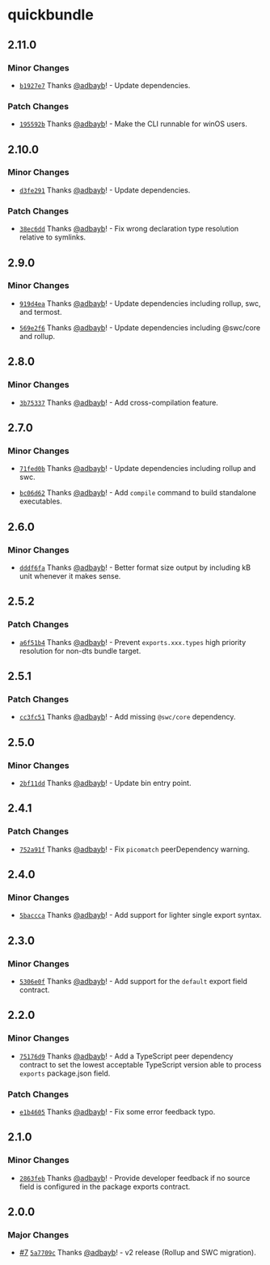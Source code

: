 # quickbundle

## 2.11.0

### Minor Changes

- [`b1927e7`](https://github.com/adbayb/quickbundle/commit/b1927e71f89a304959e4d14750173b14e73d78f3) Thanks [@adbayb](https://github.com/adbayb)! - Update dependencies.

### Patch Changes

- [`195592b`](https://github.com/adbayb/quickbundle/commit/195592bdddd0e091b354568db81d917065d4b80a) Thanks [@adbayb](https://github.com/adbayb)! - Make the CLI runnable for winOS users.

## 2.10.0

### Minor Changes

- [`d3fe291`](https://github.com/adbayb/quickbundle/commit/d3fe291ce83f6b27849d62a3a079f872a2ef0bef) Thanks [@adbayb](https://github.com/adbayb)! - Update dependencies.

### Patch Changes

- [`38ec6dd`](https://github.com/adbayb/quickbundle/commit/38ec6dd1904c74fdc26da26759de6cb2900861a6) Thanks [@adbayb](https://github.com/adbayb)! - Fix wrong declaration type resolution relative to symlinks.

## 2.9.0

### Minor Changes

- [`919d4ea`](https://github.com/adbayb/quickbundle/commit/919d4ea9a53aba699cd88fee5398dea78e739da0) Thanks [@adbayb](https://github.com/adbayb)! - Update dependencies including rollup, swc, and termost.

- [`569e2f6`](https://github.com/adbayb/quickbundle/commit/569e2f6f892de07a540e2c0ff9828e2bf999257e) Thanks [@adbayb](https://github.com/adbayb)! - Update dependencies including @swc/core and rollup.

## 2.8.0

### Minor Changes

- [`3b75337`](https://github.com/adbayb/quickbundle/commit/3b753371b98a5c341324945f1ebd6166d3fed834) Thanks [@adbayb](https://github.com/adbayb)! - Add cross-compilation feature.

## 2.7.0

### Minor Changes

- [`71fed0b`](https://github.com/adbayb/quickbundle/commit/71fed0b71441e34ac6e49358c10b888c236810e6) Thanks [@adbayb](https://github.com/adbayb)! - Update dependencies including rollup and swc.

- [`bc06d62`](https://github.com/adbayb/quickbundle/commit/bc06d6251f5af6e33c73cb7e28a8b3e713d3de76) Thanks [@adbayb](https://github.com/adbayb)! - Add `compile` command to build standalone executables.

## 2.6.0

### Minor Changes

- [`dddf6fa`](https://github.com/adbayb/quickbundle/commit/dddf6faa6a50f409e85701be36941b4bee951521) Thanks [@adbayb](https://github.com/adbayb)! - Better format size output by including kB unit whenever it makes sense.

## 2.5.2

### Patch Changes

- [`a6f51b4`](https://github.com/adbayb/quickbundle/commit/a6f51b47ae9f33b28724c0c5beaa212b489a3af2) Thanks [@adbayb](https://github.com/adbayb)! - Prevent `exports.xxx.types` high priority resolution for non-dts bundle target.

## 2.5.1

### Patch Changes

- [`cc3fc51`](https://github.com/adbayb/quickbundle/commit/cc3fc51b7fc1ff1094c62d3491c5413663012eab) Thanks [@adbayb](https://github.com/adbayb)! - Add missing `@swc/core` dependency.

## 2.5.0

### Minor Changes

- [`2bf11dd`](https://github.com/adbayb/quickbundle/commit/2bf11dd8e039e2c6b4cdbb48360b1fa03b526ce0) Thanks [@adbayb](https://github.com/adbayb)! - Update bin entry point.

## 2.4.1

### Patch Changes

- [`752a91f`](https://github.com/adbayb/quickbundle/commit/752a91fc27a6d258426688f5814aa8e4716e7510) Thanks [@adbayb](https://github.com/adbayb)! - Fix `picomatch` peerDependency warning.

## 2.4.0

### Minor Changes

- [`5baccca`](https://github.com/adbayb/quickbundle/commit/5bacccae092a84f0e19e04c87739a543a1ea59e4) Thanks [@adbayb](https://github.com/adbayb)! - Add support for lighter single export syntax.

## 2.3.0

### Minor Changes

- [`5306e0f`](https://github.com/adbayb/quickbundle/commit/5306e0f9a7b7bbba81cb9c11e42c7601b7e27d27) Thanks [@adbayb](https://github.com/adbayb)! - Add support for the `default` export field contract.

## 2.2.0

### Minor Changes

- [`75176d9`](https://github.com/adbayb/quickbundle/commit/75176d9f36cadcef4c03136bb2031ee53182dcee) Thanks [@adbayb](https://github.com/adbayb)! - Add a TypeScript peer dependency contract to set the lowest acceptable TypeScript version able to process `exports` package.json field.

### Patch Changes

- [`e1b4605`](https://github.com/adbayb/quickbundle/commit/e1b4605d4066e2a3473ab005d20b8d855a706dcf) Thanks [@adbayb](https://github.com/adbayb)! - Fix some error feedback typo.

## 2.1.0

### Minor Changes

- [`2863feb`](https://github.com/adbayb/quickbundle/commit/2863feba5443375463df7f0ed99da8238ac02d78) Thanks [@adbayb](https://github.com/adbayb)! - Provide developer feedback if no source field is configured in the package exports contract.

## 2.0.0

### Major Changes

- [#7](https://github.com/adbayb/quickbundle/pull/7) [`5a7709c`](https://github.com/adbayb/quickbundle/commit/5a7709cb31e2db9e23b9444e5f12680f66032aab) Thanks [@adbayb](https://github.com/adbayb)! - v2 release (Rollup and SWC migration).
